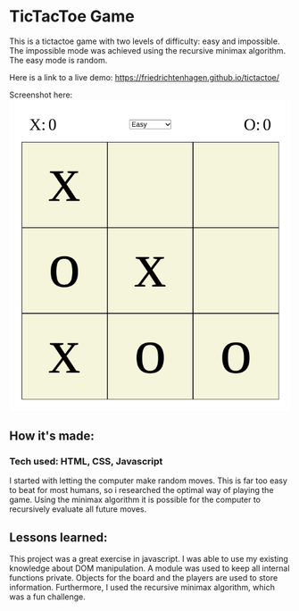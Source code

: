 # TicTacToe Game
This is a tictactoe game with two levels of difficulty: easy and impossible. 
The impossible mode was achieved using the recursive minimax algorithm. 
The easy mode is random. 

Here is a link to a live demo: https://friedrichtenhagen.github.io/tictactoe/

Screenshot here: 
![the board](/Screenshot.png)


## How it's made: 

### Tech used: HTML, CSS, Javascript

I started with letting the computer make random moves. This is far too easy to beat for most humans, so i researched the optimal way of playing the game. 
Using the minimax algorithm it is possible for the computer to recursively evaluate all future moves. 



## Lessons learned: 
This project was a great exercise in javascript. I was able to use my existing knowledge about DOM manipulation. 
A module was used to keep all internal functions private.
Objects for the board and the players are used to store information. 
Furthermore, I used the recursive minimax algorithm, which was a fun challenge.